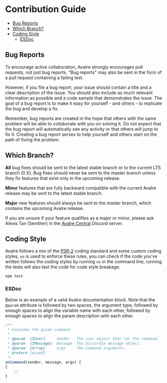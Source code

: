 # Contribution Guide

- [Bug Reports](#bug-reports)
- [Which Branch?](#which-branch)
- [Coding Style](#coding-style)
    - [ESDoc](#esdoc)

<a name="bug-reports"></a>
## Bug Reports

To encourage active collaboration, AvaIre strongly encourages pull requests, not just bug reports. "Bug reports" may also be sent in the form of a pull request containing a failing test.

However, if you file a bug report, your issue should contain a title and a clear description of the issue. You should also include as much relevant information as possible and a code sample that demonstrates the issue. The goal of a bug report is to make it easy for yourself - and others - to replicate the bug and develop a fix.

Remember, bug reports are created in the hope that others with the same problem will be able to collaborate with you on solving it. Do not expect that the bug report will automatically see any activity or that others will jump to fix it. Creating a bug report serves to help yourself and others start on the path of fixing the problem.

<a name="which-branch"></a>
## Which Branch?

**All** bug fixes should be sent to the latest stable branch or to the current LTS branch (0.X). Bug fixes should never be sent to the master branch unless they fix features that exist only in the upcoming release.

**Minor** features that are fully backward compatible with the current AvaIre release may be sent to the latest stable branch.

**Major** new features should always be sent to the master branch, which contains the upcoming AvaIre release.

If you are unsure if your feature qualifies as a major or minor, please ask Alexis Tan (Senither) in the [AvaIre Central](https://discord.gg/gt2FWER) Discord server.

<a name="coding-style"></a>
## Coding Style

AvaIre follows a mix of the [PSR-2](https://github.com/php-fig/fig-standards/blob/master/accepted/PSR-2-coding-style-guide.md) coding standard and some custom coding styles, `xo` is used to enforce these rules, you can check if the code you've written follows the coding styles by running `xo` in the command line, running the tests will also test the code for code style breakage.

    npm test

<a name="esdoc"></a>
### ESDoc

Below is an example of a valid AvaIre documentation block. Note that the `@param` attribute is followed by two spaces, the argument type, followed by enough spaces to align the variable name with each other, followed by enough spaces to align the param description with each other.

```javascript
/**
 * Executes the given command.
 *
 * @param  {IUser}     sender   The user object that ran the command.
 * @param  {IMessage}  message  The Discordie message object.
 * @param  {Array}     args     The command arguments.
 * @return {mixed}
 */
onCommand(sender, message, args) {
{
    //
}
```